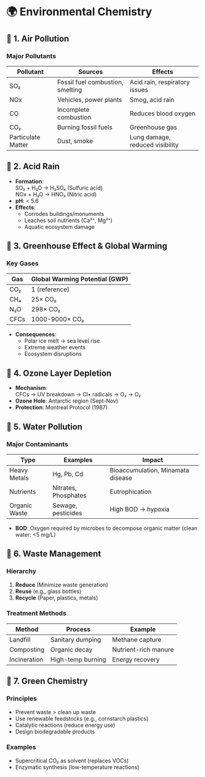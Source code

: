 # 🌍 Environmental Chemistry

## 📍 1. Air Pollution
### Major Pollutants
| Pollutant | Sources | Effects |
|-----------|---------|---------|
| SO₂       | Fossil fuel combustion, smelting | Acid rain, respiratory issues |
| NOx       | Vehicles, power plants | Smog, acid rain |
| CO        | Incomplete combustion | Reduces blood oxygen |
| CO₂       | Burning fossil fuels | Greenhouse gas |
| Particulate Matter | Dust, smoke | Lung damage, reduced visibility |

## 📍 2. Acid Rain
- **Formation**:  
  SO₂ + H₂O → H₂SO₄ (Sulfuric acid)  
  NOx + H₂O → HNO₃ (Nitric acid)
- **pH**: < 5.6
- **Effects**:
  - Corrodes buildings/monuments
  - Leaches soil nutrients (Ca²⁺, Mg²⁺)
  - Aquatic ecosystem damage

## 📍 3. Greenhouse Effect & Global Warming
### Key Gases
| Gas | Global Warming Potential (GWP) |
|-----|-------------------------------|
| CO₂ | 1 (reference) |
| CH₄ | 25× CO₂ |
| N₂O | 298× CO₂ |
| CFCs | 1000-9000× CO₂ |

- **Consequences**:
  - Polar ice melt → sea level rise
  - Extreme weather events
  - Ecosystem disruptions

## 📍 4. Ozone Layer Depletion
- **Mechanism**:  
  CFCs → UV breakdown → Cl• radicals → O₃ → O₂
- **Ozone Hole**: Antarctic region (Sept-Nov)
- **Protection**: Montreal Protocol (1987)

## 📍 5. Water Pollution
### Major Contaminants
| Type | Examples | Impact |
|------|----------|--------|
| Heavy Metals | Hg, Pb, Cd | Bioaccumulation, Minamata disease |
| Nutrients | Nitrates, Phosphates | Eutrophication |
| Organic Waste | Sewage, pesticides | High BOD → hypoxia |

- **BOD**: Oxygen required by microbes to decompose organic matter (clean water: <5 mg/L)

## 📍 6. Waste Management
### Hierarchy
1. **Reduce** (Minimize waste generation)
2. **Reuse** (e.g., glass bottles)
3. **Recycle** (Paper, plastics, metals)

### Treatment Methods
| Method | Process | Example |
|--------|---------|---------|
| Landfill | Sanitary dumping | Methane capture |
| Composting | Organic decay | Nutrient-rich manure |
| Incineration | High-temp burning | Energy recovery |

## 📍 7. Green Chemistry
### Principles
- Prevent waste > clean up waste
- Use renewable feedstocks (e.g., cornstarch plastics)
- Catalytic reactions (reduce energy use)
- Design biodegradable products

### Examples
- Supercritical CO₂ as solvent (replaces VOCs)
- Enzymatic synthesis (low-temperature reactions)